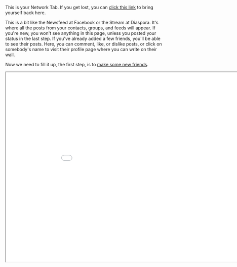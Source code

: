 This is your Network Tab.  If you get lost, you can <a href="help/network">click this link</a> to bring yourself back here.

This is a bit like the Newsfeed at Facebook or the Stream at Diaspora.  It's where all the posts from your contacts, groups, and feeds will appear.  If you're new, you won't see anything in this page, unless you posted your status in the last step.  If you've already added a few friends, you'll be able to see their posts.  Here, you can comment, like, or dislike posts, or click on somebody's name to visit their profile page where you can write on their wall.

Now we need to fill it up, the first step, is to <a href="help/makingnewfriends"> make some new friends</a>.

<iframe src="network" width="950" height="600"></iframe>


